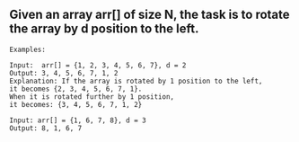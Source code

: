 ## Given an array arr[] of size N, the task is to rotate the array by d position to the left.

```
Examples: 

Input:  arr[] = {1, 2, 3, 4, 5, 6, 7}, d = 2
Output: 3, 4, 5, 6, 7, 1, 2
Explanation: If the array is rotated by 1 position to the left, 
it becomes {2, 3, 4, 5, 6, 7, 1}.
When it is rotated further by 1 position,
it becomes: {3, 4, 5, 6, 7, 1, 2}

Input: arr[] = {1, 6, 7, 8}, d = 3
Output: 8, 1, 6, 7
```